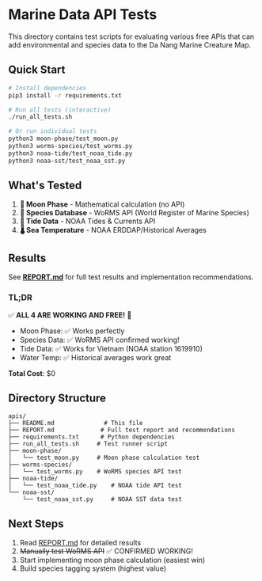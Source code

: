 # Marine Data API Tests

This directory contains test scripts for evaluating various free APIs that can add environmental and species data to the Da Nang Marine Creature Map.

## Quick Start

```bash
# Install dependencies
pip3 install -r requirements.txt

# Run all tests (interactive)
./run_all_tests.sh

# Or run individual tests
python3 moon-phase/test_moon.py
python3 worms-species/test_worms.py
python3 noaa-tide/test_noaa_tide.py
python3 noaa-sst/test_noaa_sst.py
```

## What's Tested

1. **🌙 Moon Phase** - Mathematical calculation (no API)
2. **🐠 Species Database** - WoRMS API (World Register of Marine Species)
3. **🌊 Tide Data** - NOAA Tides & Currents API
4. **🌡️ Sea Temperature** - NOAA ERDDAP/Historical Averages

## Results

See **[REPORT.md](REPORT.md)** for full test results and implementation recommendations.

### TL;DR

✅ **ALL 4 ARE WORKING AND FREE!** 🎉
- Moon Phase: ✅ Works perfectly
- Species Data: ✅ WoRMS API confirmed working!
- Tide Data: ✅ Works for Vietnam (NOAA station 1619910)
- Water Temp: ✅ Historical averages work great

**Total Cost**: $0

## Directory Structure

```
apis/
├── README.md              # This file
├── REPORT.md             # Full test report and recommendations
├── requirements.txt      # Python dependencies
├── run_all_tests.sh     # Test runner script
├── moon-phase/
│   └── test_moon.py     # Moon phase calculation test
├── worms-species/
│   └── test_worms.py    # WoRMS species API test
├── noaa-tide/
│   └── test_noaa_tide.py    # NOAA tide API test
└── noaa-sst/
    └── test_noaa_sst.py     # NOAA SST data test
```

## Next Steps

1. Read [REPORT.md](REPORT.md) for detailed results
2. ~~Manually test WoRMS API~~ ✅ CONFIRMED WORKING!
3. Start implementing moon phase calculation (easiest win)
4. Build species tagging system (highest value)
